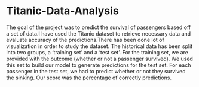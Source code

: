 # Titanic-Data-Analysis
The goal of the project was to predict the survival of passengers based off a set of data.I have used the
Titanic dataset to retrieve necessary data and evaluate accuracy of the predictions.There has been done lot
of visualization in order to study the dataset. The historical data has been split into two groups, a ‘training
set’ and a ‘test set’. For the training set, we are provided with the outcome (whether or not a passenger
survived). We used this set to build our model to generate predictions for the test set. For each passenger in
the test set, we had to predict whether or not they survived the sinking. Our score was the percentage of
correctly predictions.
